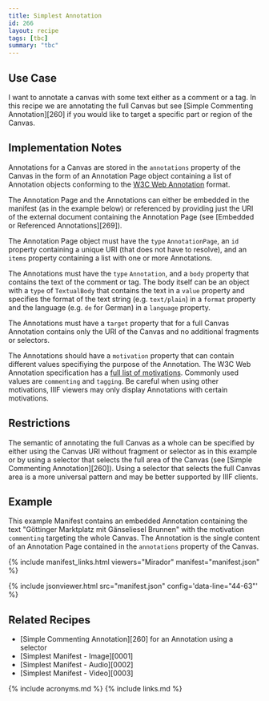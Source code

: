```yaml
---
title: Simplest Annotation
id: 266
layout: recipe
tags: [tbc]
summary: "tbc"
---
```


## Use Case

I want to annotate a canvas with some text either as a comment or a tag. In this recipe we are annotating the full Canvas but see [Simple Commenting Annotation][260] if you would like to target a specific part or region of the Canvas.

## Implementation Notes

Annotations for a Canvas are stored in the `annotations` property of the Canvas in the form of an Annotation Page object containing a list of Annotation objects conforming to the [W3C Web Annotation](https://www.w3.org/TR/annotation-model/) format.

The Annotation Page and the Annotations can either be embedded in the manifest (as in the example below) or referenced by providing just the URI of the external document containing the Annotation Page (see [Embedded or Referenced Annotations][269]).

The Annotation Page object must have the `type` `AnnotationPage`, an `id` property containing a unique URI (that does not have to resolve), and an `items` property containing a list with one or more Annotations.

The Annotations must have the `type` `Annotation`, and a `body` property that contains the text of the comment or tag. The body itself can be an object with a `type` of `TextualBody` that contains the text in a `value` property and specifies the format of the text string (e.g. `text/plain`) in a `format` property and the language (e.g. `de` for German) in a `language` property.

The Annotations must have a `target` property that for a full Canvas Annotation contains only the URI of the Canvas and no additional fragments or selectors.

The Annotations should have a `motivation` property that can contain different values specifiying the purpose of the Annotation. The W3C Web Annotation specification has a [full list of motivations](https://www.w3.org/TR/annotation-model/#model-12). Commonly used values are `commenting` and `tagging`. Be careful when using other motivations, IIIF viewers may only display Annotations with certain motivations.

## Restrictions

The semantic of annotating the full Canvas as a whole can be specified by either using the Canvas URI without fragment or selector as in this example or by using a selector that selects the full area of the Canvas (see [Simple Commenting Annotation][260]). Using a selector that selects the full Canvas area is a more universal pattern and may be better supported by IIIF clients.

## Example

This example Manifest contains an embedded Annotation containing the text "Göttinger Marktplatz mit Gänseliesel Brunnen" with the motivation `commenting` targeting the whole Canvas. The Annotation is the single content of an Annotation Page contained in the `annotations` property of the Canvas.

{% include manifest_links.html viewers="Mirador" manifest="manifest.json" %}

{% include jsonviewer.html src="manifest.json" config='data-line="44-63"' %}

## Related Recipes

* [Simple Commenting Annotation][260] for an Annotation using a selector
* [Simplest Manifest - Image][0001]
* [Simplest Manifest - Audio][0002]
* [Simplest Manifest - Video][0003]


{% include acronyms.md %}
{% include links.md %}

